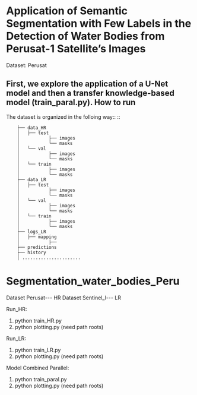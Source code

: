 # Application of Semantic Segmentation with Few Labels in the Detection of Water Bodies from Perusat-1 Satellite’s Images
Dataset: Perusat

 First, we explore the application of a U-Net model and then a transfer knowledge-based model (train_paral.py). 
How to run
----------
The dataset is organized in the folloing way::
::

        ├── data_HR
        │   ├── test
        │           ├── images
        │           └── masks
        │   └── val
        │           ├── images
        │           └── masks
        │   └── train
        │           ├── images
        │           └── masks
        ├── data_LR
        │   ├── test
        │           ├── images
        │           └── masks
        │   └── val
        │           ├── images
        │           └── masks
        │   └── train
        │           ├── images
        │           └── masks
        ├── logs_LR
        │   ├── mapping
        │           ├── 
        ├── predictions
        ├── history
        │ ......................

# Segmentation_water_bodies_Peru
Dataset Perusat--- HR
Dataset Sentinel_l--- LR



Run_HR: 
1. python train_HR.py
2. python plotting.py  (need path roots)

Run_LR: 
1. python train_LR.py
2. python plotting.py  (need path roots)

Model Combined Parallel: 
1. python train_paral.py
2. python plotting.py  (need path roots)


